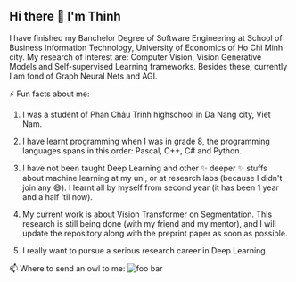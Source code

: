 ## Hi there 👋 I'm Thinh

<!--
**quyongkeomut/quyongkeomut** is a ✨ _special_ ✨ repository because its `README.md` (this file) appears on your GitHub profile.

Here are some ideas to get you started:

- 🔭 I’m currently working on ...
- 🌱 I’m currently learning ...
- 👯 I’m looking to collaborate on ...
- 🤔 I’m looking for help with ...
- 💬 Ask me about ...
- 📫 How to reach me: ...
- 😄 Pronouns: ...
- ⚡ Fun fact: ...
-->

I have finished my Banchelor Degree of Software Engineering at School of Business Information Technology, University of Economics of Ho Chi Minh city.
My research of interest are: Computer Vision, Vision Generative Models and Self-supervised Learning frameworks. Besides these, currently I am fond of 
Graph Neural Nets and AGI.

⚡ Fun facts about me:
1. I was a student of Phan Châu Trinh highschool in Da Nang city, Viet Nam.
   
2. I have learnt programming when I was in grade 8, the programming languages spans in this order: Pascal, C++, C# and Python.
   
3. I have not been taught Deep Learning and other ✨ deeper ✨ stuffs about machine learning at my uni, or at research labs (because I didn't join any 😄). I learnt all by myself from second year (it has been 1 year and a half 'til now).
   
5. My current work is about Vision Transformer on Segmentation. This research is still being done (with my friend and my mentor), and I will update the repository along with the preprint paper as soon as possible.
   
6. I really want to pursue a serious research career in Deep Learning.

📫 Where to send an owl to me: ![foo [bar](https://www.google.com/url?sa=i&url=https%3A%2F%2Fen.m.wikipedia.org%2Fwiki%2FFile%3ALinkedIn_icon.svg&psig=AOvVaw3foDYsS_uzF2idHZAZ_xYR&ust=1737311123887000&source=images&cd=vfe&opi=89978449&ved=0CBEQjRxqFwoTCIidjrby_4oDFQAAAAAdAAAAABAE)](https://www.linkedin.com/in/thinh-nguyen-324831229/)
